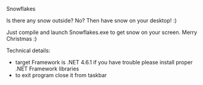 Snowflakes

Is there any snow outside? No? Then have snow on your desktop! :)

Just compile and launch Snowflakes.exe to get snow on your screen. Merry Christmas :)

Technical details:
- target Framework is .NET 4.6.1 if you have trouble please install proper .NET Framework libraries
- to exit program close it from taskbar
